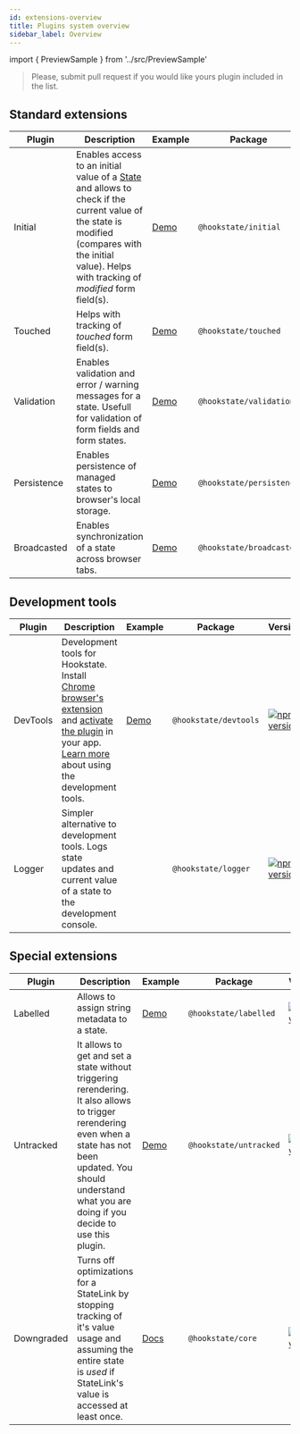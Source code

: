 ```yaml
---
id: extensions-overview
title: Plugins system overview
sidebar_label: Overview
---
```


import { PreviewSample } from '../src/PreviewSample'

> Please, submit pull request if you would like yours plugin included in the list.

## Standard extensions

Plugin | Description | Example | Package | Version
-|-|-|-|-
Initial | Enables access to an initial value of a [State](typedoc-hookstate-core#state) and allows to check if the current value of the state is modified (compares with the initial value). Helps with tracking of *modified* form field(s). | [Demo](./extensions-initial) | `@hookstate/initial` | [![npm version](https://img.shields.io/npm/v/@hookstate/initial.svg?maxAge=300&label=version&colorB=007ec6)](https://www.npmjs.com/package/@hookstate/initial)
Touched | Helps with tracking of *touched* form field(s). | [Demo](./extensions-touched) | `@hookstate/touched` | [![npm version](https://img.shields.io/npm/v/@hookstate/touched.svg?maxAge=300&label=version&colorB=007ec6)](https://www.npmjs.com/package/@hookstate/touched)
Validation | Enables validation and error / warning messages for a state. Usefull for validation of form fields and form states. | [Demo](./extensions-validation) | `@hookstate/validation` | [![npm version](https://img.shields.io/npm/v/@hookstate/validation.svg?maxAge=300&label=version&colorB=007ec6)](https://www.npmjs.com/package/@hookstate/validation)
Persistence | Enables persistence of managed states to browser's local storage. | [Demo](./extensions-persistence) | `@hookstate/persistence` | [![npm version](https://img.shields.io/npm/v/@hookstate/persistence.svg?maxAge=300&label=version&colorB=007ec6)](https://www.npmjs.com/package/@hookstate/persistence)
Broadcasted | Enables synchronization of a state across browser tabs. | [Demo](./extensions-broadcasted) | `@hookstate/broadcasted` | [![npm version](https://img.shields.io/npm/v/@hookstate/broadcasted.svg?maxAge=300&label=version&colorB=007ec6)](https://www.npmjs.com/package/@hookstate/broadcasted)

## Development tools

Plugin | Description | Example | Package | Version
-|-|-|-|-
DevTools | Development tools for Hookstate. Install [Chrome browser's extension](https://chrome.google.com/webstore/detail/redux-devtools/lmhkpmbekcpmknklioeibfkpmmfibljd?hl=en) and [activate the plugin](./devtools) in your app. [Learn more](./devtools) about using the development tools. | [Demo](https://hookstate.js.org/demo-todolist) | `@hookstate/devtools` | [![npm version](https://img.shields.io/npm/v/@hookstate/devtools.svg?maxAge=300&label=version&colorB=007ec6)](https://www.npmjs.com/package/@hookstate/devtools)
Logger | Simpler alternative to development tools. Logs state updates and current value of a state to the development console. | | `@hookstate/logger` | [![npm version](https://img.shields.io/npm/v/@hookstate/logger.svg?maxAge=300&label=version&colorB=007ec6)](https://www.npmjs.com/package/@hookstate/logger)

## Special extensions

Plugin | Description | Example | Package | Version
-|-|-|-|-
Labelled | Allows to assign string metadata to a state. | [Demo](./extensions-labelled) | `@hookstate/labelled` | [![npm version](https://img.shields.io/npm/v/@hookstate/labelled.svg?maxAge=300&label=version&colorB=007ec6)](https://www.npmjs.com/package/@hookstate/labelled)
Untracked | It allows to get and set a state without triggering rerendering. It also allows to trigger rerendering even when a state has not been updated. You should understand what you are doing if you decide to use this plugin. | [Demo](./performance-managed-rendering#untracked-plugin) | `@hookstate/untracked` | [![npm version](https://img.shields.io/npm/v/@hookstate/untracked.svg?maxAge=300&label=version&colorB=007ec6)](https://www.npmjs.com/package/@hookstate/untracked)
Downgraded | Turns off optimizations for a StateLink by stopping tracking of it's value usage and assuming the entire state is *used* if StateLink's value is accessed at least once. | [Docs](./performance-managed-rendering) | `@hookstate/core` | [![npm version](https://img.shields.io/npm/v/@hookstate/core.svg?maxAge=300&label=version&colorB=007ec6)](https://www.npmjs.com/package/@hookstate/core)
